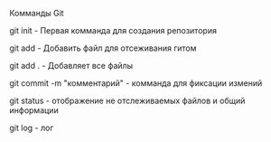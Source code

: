 Комманды Git

git init - Первая комманда для создания репозитория

git add - Добавить файл для отсеживания гитом

git add . - Добавляет все файлы

git commit -m "комментарий" - комманда для фиксации измений

git status - отображение не отслеживаемых файлов и общий информации

git log - лог